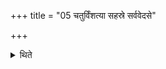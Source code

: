+++
title = "05 चतुर्विंशत्या सहस्रे सर्ववेदसे"

+++

<details><summary>थिते</summary>

5. In (a sacrifice in which) a thousand (cows) or one's entire wealth (is given as sacrificial gift...) for twentyfour (cows). 
</details>
